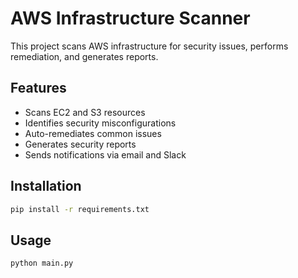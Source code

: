 # AWS Infrastructure Scanner

This project scans AWS infrastructure for security issues, performs remediation, and generates reports.

## Features
- Scans EC2 and S3 resources
- Identifies security misconfigurations
- Auto-remediates common issues
- Generates security reports
- Sends notifications via email and Slack

## Installation
```bash
pip install -r requirements.txt
```

## Usage
```bash
python main.py
```